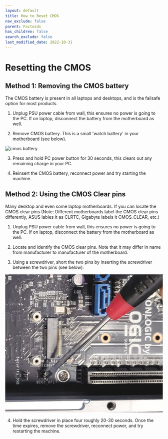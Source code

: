 ```yaml
---
layout: default
title: How to Reset CMOS
nav_exclude: false
parent: Factoids
has_children: false
search_exclude: false
last_modified_date: 2022-10-31
---
```


# Resetting the CMOS

## Method 1: Removing the CMOS battery
The CMOS battery is present in all laptops and desktops, and is the failsafe option for most products.

1. Unplug PSU power cable from wall, this ensures no power is going to the PC. If on laptop, disconnect the battery from the motherboard as well.

2. Remove CMOS battery. This is a small 'watch battery' in your motherboard (see below).

![cmos battery](/assets/factoids/cmos.jpeg)

3. Press and hold PC power button for 30 seconds, this clears out any remaining charge in your PC.

4. Reinsert the CMOS battery, reconnect power and try starting the machine.

## Method 2: Using the CMOS Clear pins
Many desktop and even some laptop motherboards. If you can locate the CMOS clear pins (Note: Different motherboards label the CMOS clear pins differently, ASUS lables it as CLRTC, Gigabyte labels it CMOS_CLEAR, etc.)

1. Unplug PSU power cable from wall, this ensures no power is going to the PC. If on laptop, disconnect the battery from the motherboard as well.

2. Locate and identify the CMOS clear pins. Note that it may differ in name from manufacturer to manufacturer of the motherboard.

3. Using a screwdriver, short the two pins by inserting the screwdriver between the two pins (see below).

![cmos reset using screwdriver](/assets/factoids/cmos_screwdriver.png)

4. Hold the screwdriver in place four roughly 20-30 seconds. Once the time expires, remove the screwdriver, reconnect power, and try restarting the machine.